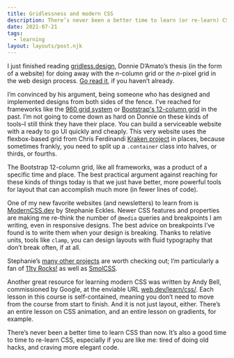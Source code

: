 ```yaml
---
title: Gridlessness and modern CSS
description: There’s never been a better time to learn (or re-learn) CSS.
date: 2021-07-21
tags:
  - learning
layout: layouts/post.njk
---
```


I just finished reading [gridless.design](https://gridless.design/), Donnie D’Amato’s thesis (in the form of a website) for doing away with the <i>n</i>-column grid or the <i>n</i>-pixel grid in the web design process. [Go read it](https://gridless.design/), if you haven’t already.

I’m convinced by his argument, being someone who has designed and implemented designs from both sides of the fence. I’ve reached for frameworks like the [960 grid system](https://960.gs/) or [Bootstrap's 12-column grid](https://getbootstrap.com/docs/5.0/layout/grid/) in the past. I’m not going to come down as hard on Donnie on these kinds of tools&ndash;I still think they have their place. You can build a serviceable website with a ready to go UI quickly and cheaply. This very website uses the flexbox-based grid from Chris Ferdinandi [Kraken project](https://cferdinandi.github.io/kraken/components.html) in places, because sometimes frankly, you need to split up a <code>.container</code> class into halves, or thirds, or fourths.

The Bootstrap 12-column grid, like all frameworks, was a product of a specific time and place. The best practical argument against reaching for these kinds of things today is that we just have better, more powerful tools for layout that can accomplish much more (in fewer lines of code).

One of my new favorite websites (and newsletters) to learn from is [ModernCSS.dev](https://moderncss.dev/) by Stephanie Eckles. Newer CSS features and properties are making me re-think the number of <code>@media</code> queries and breakpoints I am writing, even in responsive designs. The best advice on breakpoints I’ve found is to write them when your design is breaking. Thanks to relative units, tools like <code>clamp</code>, you can design layouts with fluid typography that don’t break often, if at all.

Stephanie’s [many other projects](https://thinkdobecreate.com/links/) are worth checking out; I’m particularly a fan of [11ty Rocks!](https://11ty.rocks/) as well as [SmolCSS](https://smolcss.dev/).

Another great resource for learning modern CSS was written by Andy Bell, commissioned by Google, at the enviable URL [web.dev/learn/css/](https://web.dev/learn/css/). Each lesson in this course is self-contained, meaning you don’t need to move from the course from start to finish. And it is not just layout, either. There’s an entire lesson on CSS animation, and an entire lesson on gradients, for example.

There’s never been a better time to learn CSS than now. It’s also a good time to time to re-learn CSS, especially if you are like me: tired of doing old hacks, and craving more elegant code.
